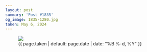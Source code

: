 ```yaml
---
layout: post
summary: 'Post #1835'
og_image: 1835-1280.jpg
taken: May 6, 2024
---
```


<figure class="post">
<img sizes="(min-width: 700px) 50vw, calc(100vw - 2rem)" src="{{ site.assets_url }}/1835-640.jpg" srcset="{{ site.assets_url }}/1835-320.jpg 320w, {{ site.assets_url }}/1835-640.jpg 640w, {{ site.assets_url }}/1835-960.jpg 960w, {{ site.assets_url }}/1835-1280.jpg 1280w"/>
<figcaption>
<time>{{ page.taken | default: page.date | date: "%B %-d, %Y" }}</time>
</figcaption>
</figure>

